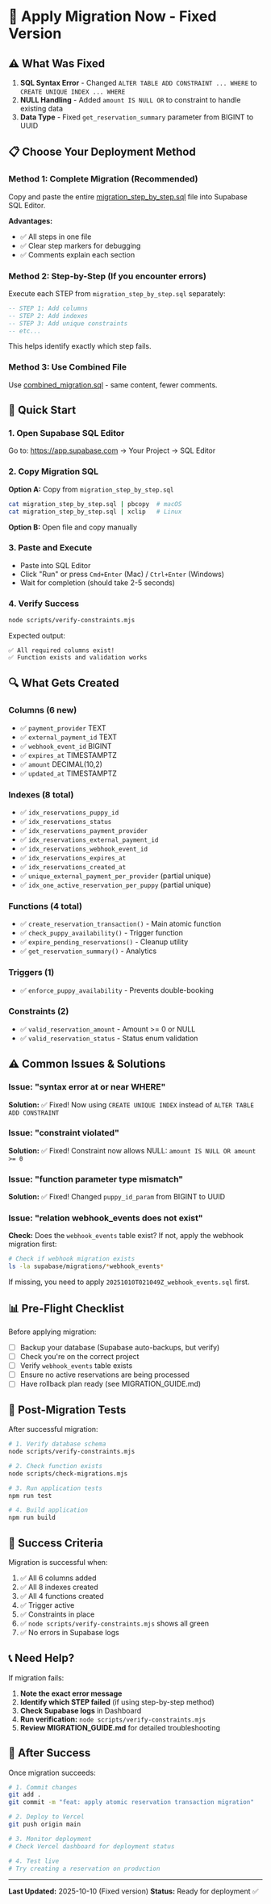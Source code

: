 # 🚀 Apply Migration Now - Fixed Version

## ⚠️ What Was Fixed

1. **SQL Syntax Error** - Changed `ALTER TABLE ADD CONSTRAINT ... WHERE` to `CREATE UNIQUE INDEX ... WHERE`
2. **NULL Handling** - Added `amount IS NULL OR` to constraint to handle existing data
3. **Data Type** - Fixed `get_reservation_summary` parameter from BIGINT to UUID

## 📋 Choose Your Deployment Method

### Method 1: Complete Migration (Recommended)

Copy and paste the entire [migration_step_by_step.sql](migration_step_by_step.sql) file into Supabase SQL Editor.

**Advantages:**
- ✅ All steps in one file
- ✅ Clear step markers for debugging
- ✅ Comments explain each section

### Method 2: Step-by-Step (If you encounter errors)

Execute each STEP from `migration_step_by_step.sql` separately:

```sql
-- STEP 1: Add columns
-- STEP 2: Add indexes
-- STEP 3: Add unique constraints
-- etc...
```

This helps identify exactly which step fails.

### Method 3: Use Combined File

Use [combined_migration.sql](combined_migration.sql) - same content, fewer comments.

## 🎯 Quick Start

### 1. Open Supabase SQL Editor

Go to: https://app.supabase.com → Your Project → SQL Editor

### 2. Copy Migration SQL

**Option A:** Copy from `migration_step_by_step.sql`
```bash
cat migration_step_by_step.sql | pbcopy  # macOS
cat migration_step_by_step.sql | xclip   # Linux
```

**Option B:** Open file and copy manually

### 3. Paste and Execute

- Paste into SQL Editor
- Click "Run" or press `Cmd+Enter` (Mac) / `Ctrl+Enter` (Windows)
- Wait for completion (should take 2-5 seconds)

### 4. Verify Success

```bash
node scripts/verify-constraints.mjs
```

Expected output:
```
✅ All required columns exist!
✅ Function exists and validation works
```

## 🔍 What Gets Created

### Columns (6 new)
- ✅ `payment_provider` TEXT
- ✅ `external_payment_id` TEXT
- ✅ `webhook_event_id` BIGINT
- ✅ `expires_at` TIMESTAMPTZ
- ✅ `amount` DECIMAL(10,2)
- ✅ `updated_at` TIMESTAMPTZ

### Indexes (8 total)
- ✅ `idx_reservations_puppy_id`
- ✅ `idx_reservations_status`
- ✅ `idx_reservations_payment_provider`
- ✅ `idx_reservations_external_payment_id`
- ✅ `idx_reservations_webhook_event_id`
- ✅ `idx_reservations_expires_at`
- ✅ `idx_reservations_created_at`
- ✅ `unique_external_payment_per_provider` (partial unique)
- ✅ `idx_one_active_reservation_per_puppy` (partial unique)

### Functions (4 total)
- ✅ `create_reservation_transaction()` - Main atomic function
- ✅ `check_puppy_availability()` - Trigger function
- ✅ `expire_pending_reservations()` - Cleanup utility
- ✅ `get_reservation_summary()` - Analytics

### Triggers (1)
- ✅ `enforce_puppy_availability` - Prevents double-booking

### Constraints (2)
- ✅ `valid_reservation_amount` - Amount >= 0 or NULL
- ✅ `valid_reservation_status` - Status enum validation

## ⚠️ Common Issues & Solutions

### Issue: "syntax error at or near WHERE"
**Solution:** ✅ Fixed! Now using `CREATE UNIQUE INDEX` instead of `ALTER TABLE ADD CONSTRAINT`

### Issue: "constraint violated"
**Solution:** ✅ Fixed! Constraint now allows NULL: `amount IS NULL OR amount >= 0`

### Issue: "function parameter type mismatch"
**Solution:** ✅ Fixed! Changed `puppy_id_param` from BIGINT to UUID

### Issue: "relation webhook_events does not exist"
**Check:** Does the `webhook_events` table exist? If not, apply the webhook migration first:
```bash
# Check if webhook migration exists
ls -la supabase/migrations/*webhook_events*
```

If missing, you need to apply `20251010T021049Z_webhook_events.sql` first.

## 📊 Pre-Flight Checklist

Before applying migration:

- [ ] Backup your database (Supabase auto-backups, but verify)
- [ ] Check you're on the correct project
- [ ] Verify `webhook_events` table exists
- [ ] Ensure no active reservations are being processed
- [ ] Have rollback plan ready (see MIGRATION_GUIDE.md)

## 🧪 Post-Migration Tests

After successful migration:

```bash
# 1. Verify database schema
node scripts/verify-constraints.mjs

# 2. Check function exists
node scripts/check-migrations.mjs

# 3. Run application tests
npm run test

# 4. Build application
npm run build
```

## 🎉 Success Criteria

Migration is successful when:

1. ✅ All 6 columns added
2. ✅ All 8 indexes created
3. ✅ All 4 functions created
4. ✅ Trigger active
5. ✅ Constraints in place
6. ✅ `node scripts/verify-constraints.mjs` shows all green
7. ✅ No errors in Supabase logs

## 📞 Need Help?

If migration fails:

1. **Note the exact error message**
2. **Identify which STEP failed** (if using step-by-step method)
3. **Check Supabase logs** in Dashboard
4. **Run verification:** `node scripts/verify-constraints.mjs`
5. **Review MIGRATION_GUIDE.md** for detailed troubleshooting

## 🔄 After Success

Once migration succeeds:

```bash
# 1. Commit changes
git add .
git commit -m "feat: apply atomic reservation transaction migration"

# 2. Deploy to Vercel
git push origin main

# 3. Monitor deployment
# Check Vercel dashboard for deployment status

# 4. Test live
# Try creating a reservation on production
```

---

**Last Updated:** 2025-10-10 (Fixed version)
**Status:** Ready for deployment ✅
